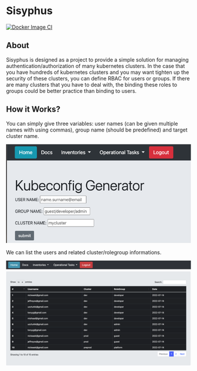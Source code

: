 # Sisyphus

[![Docker Image CI](https://github.com/ugur99/sisyphus/actions/workflows/docker-image-build.yml/badge.svg?branch=main)](https://github.com/ugur99/sisyphus/actions/workflows/docker-image-build.yml) 

## About

Sisyphus is designed as a project to provide a simple solution for managing authentication/authorization of many kubernetes clusters. In the case that you have hundreds of kubernetes clusters and you may want tighten up the security of these clusters, you can define RBAC for users or groups. If there are many clusters that you have to deal with, the binding these roles to groups could be better practice than binding to users.

## How it Works?
You can simply give three variables: user names (can be given multiple names with using commas), group name (should be predefined) and target cluster name.

![kubeconfiggenerator](image/kubeconfiggenerator.png)

We can list the users and related cluster/rolegroup informations. 

![clusteruserlist](image/clusteruserlist.png)